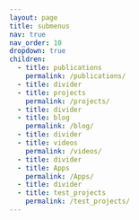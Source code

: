```yaml
---
layout: page
title: submenus
nav: true
nav_order: 10
dropdown: true
children:
  - title: publications
    permalink: /publications/
  - title: divider
  - title: projects
    permalink: /projects/
  - title: divider
  - title: blog
    permalink: /blog/
  - title: divider
  - title: videos
    permalink: /videos/
  - title: divider
  - title: Apps
    permalink: /Apps/
  - title: divider
  - title: test_projects
    permalink: /test_projects/
---
```


